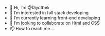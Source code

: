 - 👋 Hi, I’m @Diyotbek
- 👀 I’m interested in full stack developing
- 🌱 I’m currently learning front-end developing
- 💞️ I’m looking to collaborate on Html and CSS
- 📫 How to reach me ...

<!---
Diyotbek/Diyotbek is a ✨ special ✨ repository because its `README.md` (this file) appears on your GitHub profile.
You can click the Preview link to take a look at your changes.
--->
